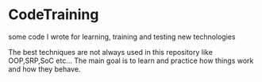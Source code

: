# CodeTraining

some code I wrote for learning, training and testing new technologies
 
 
The best techniques are not always used in this repository like OOP,SRP,SoC etc... 
The main goal is to learn and practice how things work and how they behave.


